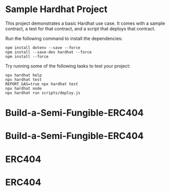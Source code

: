 # Sample Hardhat Project

This project demonstrates a basic Hardhat use case. It comes with a sample contract, a test for that contract, and a script that deploys that contract.

Run the following command to install the dependencies:

```shell
npm install dotenv --save --force
npm install --save-dev hardhat --force
npm install --force
```

Try running some of the following tasks to test your project:

```shell
npx hardhat help
npx hardhat test
REPORT_GAS=true npx hardhat test
npx hardhat node
npx hardhat run scripts/deploy.js
```
# Build-a-Semi-Fungible-ERC404
# Build-a-Semi-Fungible-ERC404
# ERC404
# ERC404
